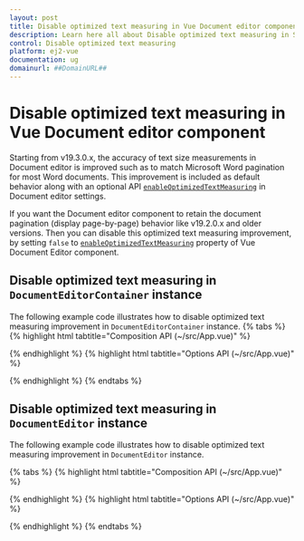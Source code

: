 ```yaml
---
layout: post
title: Disable optimized text measuring in Vue Document editor component | Syncfusion
description: Learn here all about Disable optimized text measuring in Syncfusion Vue Document editor component of Syncfusion Essential JS 2 and more.
control: Disable optimized text measuring 
platform: ej2-vue
documentation: ug
domainurl: ##DomainURL##
---
```


# Disable optimized text measuring in Vue Document editor component

Starting from v19.3.0.x, the accuracy of text size measurements in Document editor is improved such as to match Microsoft Word pagination for most Word documents. This improvement is included as default behavior along with an optional API [`enableOptimizedTextMeasuring`](https://ej2.syncfusion.com/vue/documentation/api/document-editor/documentEditorSettingsModel/#enableoptimizedtextmeasuring) in Document editor settings.  

If you want the Document editor component to retain the document pagination (display page-by-page) behavior like v19.2.0.x and older versions. Then you can disable this optimized text measuring improvement, by setting `false` to [`enableOptimizedTextMeasuring`](https://ej2.syncfusion.com/vue/documentation/api/document-editor/documentEditorSettingsModel/#enableoptimizedtextmeasuring) property of  Vue Document Editor component.

## Disable optimized text measuring in `DocumentEditorContainer` instance

The following example code illustrates how to disable optimized text measuring improvement in `DocumentEditorContainer` instance.
{% tabs %}
{% highlight html tabtitle="Composition API (~/src/App.vue)" %}

<template>
  <div id="app">
    <ejs-documenteditorcontainer ref='documenteditor' :serviceUrl='serviceUrl' height="590px" id='container'
      :enableToolbar='true' :documentEditorSettings='settings'></ejs-documenteditorcontainer>
  </div>
</template>
<script setup>
import { DocumentEditorContainerComponent as EjsDocumenteditorcontainer, Toolbar } from '@syncfusion/ej2-vue-documenteditor';
import { provide } from 'vue';

const serviceUrl = 'https://ej2services.syncfusion.com/production/web-services/api/documenteditor/';
const settings = { enableOptimizedTextMeasuring: false };

//Inject require modules.
provide('DocumentEditorContainer', [Toolbar])

</script>

{% endhighlight %}
{% highlight html tabtitle="Options API (~/src/App.vue)" %}

<template>
  <div id="app">
    <ejs-documenteditorcontainer ref='documenteditor' :serviceUrl='serviceUrl' height="590px" id='container'
      :enableToolbar='true' :documentEditorSettings='settings'></ejs-documenteditorcontainer>
  </div>
</template>
<script>
import { DocumentEditorContainerComponent, Toolbar } from '@syncfusion/ej2-vue-documenteditor';

export default {
  components: {
    'ejs-documenteditorcontainer': DocumentEditorContainerComponent
  },
  data() {
    return {
      serviceUrl: 'https://ej2services.syncfusion.com/production/web-services/api/documenteditor/',
      settings: { enableOptimizedTextMeasuring: false }
    };
  },
  provide: {
    //Inject require modules.
    DocumentEditorContainer: [Toolbar]
  }
}
</script>

{% endhighlight %}
{% endtabs %}

## Disable optimized text measuring in `DocumentEditor` instance

The following example code illustrates how to disable optimized text measuring improvement in `DocumentEditor` instance.

{% tabs %}
{% highlight html tabtitle="Composition API (~/src/App.vue)" %}

<template>
  <div id="app">
    <ejs-documenteditor :serviceUrl='serviceUrl' :isReadOnly='false' :enablePrint='true' :enableSfdtExport='true'
      :enableSelection='true' :enableContextMenu='true' :enableSearch='true' :enableOptionsPane='true'
      :enableWordExport='true' :enableTextExport='true' :enableEditor='true' :enableImageResizer='true'
      :enableEditorHistory='true' :enableHyperlinkDialog='true' :enableTableDialog='true' :enableBookmarkDialog='true'
      :enableTableOfContentsDialog='true' :enablePageSetupDialog='true' :enableStyleDialog='true'
      :enableListDialog='true' :enableParagraphDialog='true' :enableFontDialog='true'
      :enableTablePropertiesDialog='true' :enableBordersAndShadingDialog='true' :enableTableOptionsDialog='true'
      height="370px" :documentEditorSettings='settings'> </ejs-documenteditor>
  </div>
</template>

<script setup>
import { DocumentEditorComponent as EjsDocumenteditor, Print, SfdtExport, WordExport, TextExport, Selection, Search, Editor, ImageResizer, EditorHistory, ContextMenu, OptionsPane, HyperlinkDialog, TableDialog, BookmarkDialog, TableOfContentsDialog, PageSetupDialog, StyleDialog, ListDialog, ParagraphDialog, BulletsAndNumberingDialog, FontDialog, TablePropertiesDialog, BordersAndShadingDialog, TableOptionsDialog, CellOptionsDialog, StylesDialog } from '@syncfusion/ej2-vue-documenteditor';
import { provide } from 'vue';

const serviceUrl = 'https://ej2services.syncfusion.com/production/web-services/api/documenteditor/';
const settings = { enableOptimizedTextMeasuring: false };

//Inject require modules.
provide('DocumentEditor', [Print, SfdtExport, WordExport, TextExport, Selection, Search, Editor, ImageResizer, EditorHistory, ContextMenu, OptionsPane, HyperlinkDialog, TableDialog, BookmarkDialog, TableOfContentsDialog, PageSetupDialog, StyleDialog, ListDialog, ParagraphDialog, BulletsAndNumberingDialog, FontDialog, TablePropertiesDialog, BordersAndShadingDialog, TableOptionsDialog, CellOptionsDialog, StylesDialog]);

</script>

{% endhighlight %}
{% highlight html tabtitle="Options API (~/src/App.vue)" %}

<template>
  <div id="app">
    <ejs-documenteditor :serviceUrl='serviceUrl' :isReadOnly='false' :enablePrint='true' :enableSfdtExport='true'
      :enableSelection='true' :enableContextMenu='true' :enableSearch='true' :enableOptionsPane='true'
      :enableWordExport='true' :enableTextExport='true' :enableEditor='true' :enableImageResizer='true'
      :enableEditorHistory='true' :enableHyperlinkDialog='true' :enableTableDialog='true' :enableBookmarkDialog='true'
      :enableTableOfContentsDialog='true' :enablePageSetupDialog='true' :enableStyleDialog='true'
      :enableListDialog='true' :enableParagraphDialog='true' :enableFontDialog='true'
      :enableTablePropertiesDialog='true' :enableBordersAndShadingDialog='true' :enableTableOptionsDialog='true'
      height="370px" :documentEditorSettings='settings'> </ejs-documenteditor>
  </div>
</template>

<script>
import { DocumentEditorComponent, Print, SfdtExport, WordExport, TextExport, Selection, Search, Editor, ImageResizer, EditorHistory, ContextMenu, OptionsPane, HyperlinkDialog, TableDialog, BookmarkDialog, TableOfContentsDialog, PageSetupDialog, StyleDialog, ListDialog, ParagraphDialog, BulletsAndNumberingDialog, FontDialog, TablePropertiesDialog, BordersAndShadingDialog, TableOptionsDialog, CellOptionsDialog, StylesDialog } from '@syncfusion/ej2-vue-documenteditor';

export default {
  components: {
    'ejs-documenteditor': DocumentEditorComponent
  },
  data() {
    return {
      serviceUrl: 'https://ej2services.syncfusion.com/production/web-services/api/documenteditor/',
      settings: { enableOptimizedTextMeasuring: false }
    };
  },
  provide: {
    //Inject require modules.
    DocumentEditor: [Print, SfdtExport, WordExport, TextExport, Selection, Search, Editor, ImageResizer, EditorHistory, ContextMenu, OptionsPane, HyperlinkDialog, TableDialog, BookmarkDialog, TableOfContentsDialog, PageSetupDialog, StyleDialog, ListDialog, ParagraphDialog, BulletsAndNumberingDialog, FontDialog, TablePropertiesDialog, BordersAndShadingDialog, TableOptionsDialog, CellOptionsDialog, StylesDialog]
  }
}
</script>

{% endhighlight %}
{% endtabs %}
